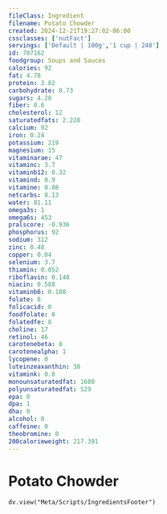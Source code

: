 ```yaml
---
fileClass: Ingredient
filename: Potato Chowder
created: 2024-12-21T19:27:02-06:00
cssclasses: ['nutFact']
servings: ['Default | 100g','1 cup | 248']
id: 787162
foodgroup: Soups and Sauces
calories: 92
fat: 4.78
protein: 3.82
carbohydrate: 8.73
sugars: 4.28
fiber: 0.6
cholesterol: 12
saturatedfats: 2.228
calcium: 92
iron: 0.24
potassium: 219
magnesium: 15
vitaminarae: 47
vitaminc: 3.7
vitaminb12: 0.32
vitamind: 0.9
vitamine: 0.08
netcarbs: 8.13
water: 81.11
omega3s: 1
omega6s: 453
pralscore: -0.936
phosphorus: 92
sodium: 312
zinc: 0.48
copper: 0.04
selenium: 3.7
thiamin: 0.052
riboflavin: 0.148
niacin: 0.588
vitaminb6: 0.108
folate: 8
folicacid: 0
foodfolate: 8
folatedfe: 8
choline: 17
retinol: 46
carotenebeta: 8
carotenealpha: 1
lycopene: 0
luteinzeaxanthin: 38
vitamink: 0.8
monounsaturatedfat: 1680
polyunsaturatedfat: 529
epa: 0
dpa: 1
dha: 0
alcohol: 0
caffeine: 0
theobromine: 0
200calorieweight: 217.391
---
```


# Potato Chowder

```dataviewjs
dv.view("Meta/Scripts/IngredientsFooter")
```